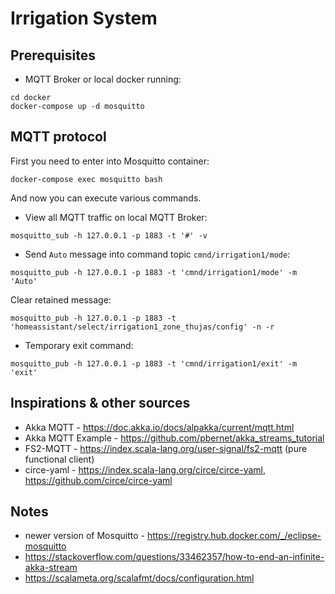 # Irrigation System

## Prerequisites
- MQTT Broker or local docker running:
```shell
cd docker
docker-compose up -d mosquitto
```

## MQTT protocol
First you need to enter into Mosquitto container:
```shell
docker-compose exec mosquitto bash
```
And now you can execute various commands.

* View all MQTT traffic on local MQTT Broker:
```shell
mosquitto_sub -h 127.0.0.1 -p 1883 -t '#' -v
```
* Send `Auto` message into command topic `cmnd/irrigation1/mode`:
```shell
mosquitto_pub -h 127.0.0.1 -p 1883 -t 'cmnd/irrigation1/mode' -m 'Auto'
```
Clear retained message:
```shell
mosquitto_pub -h 127.0.0.1 -p 1883 -t 'homeassistant/select/irrigation1_zone_thujas/config' -n -r
```
* Temporary exit command:
```shell
mosquitto_pub -h 127.0.0.1 -p 1883 -t 'cmnd/irrigation1/exit' -m 'exit'
```

## Inspirations & other sources
- Akka MQTT - https://doc.akka.io/docs/alpakka/current/mqtt.html
- Akka MQTT Example - https://github.com/pbernet/akka_streams_tutorial
- FS2-MQTT - https://index.scala-lang.org/user-signal/fs2-mqtt (pure functional client)
- circe-yaml - https://index.scala-lang.org/circe/circe-yaml, https://github.com/circe/circe-yaml

## Notes
- newer version of Mosquitto - https://registry.hub.docker.com/_/eclipse-mosquitto
- https://stackoverflow.com/questions/33462357/how-to-end-an-infinite-akka-stream
- https://scalameta.org/scalafmt/docs/configuration.html
